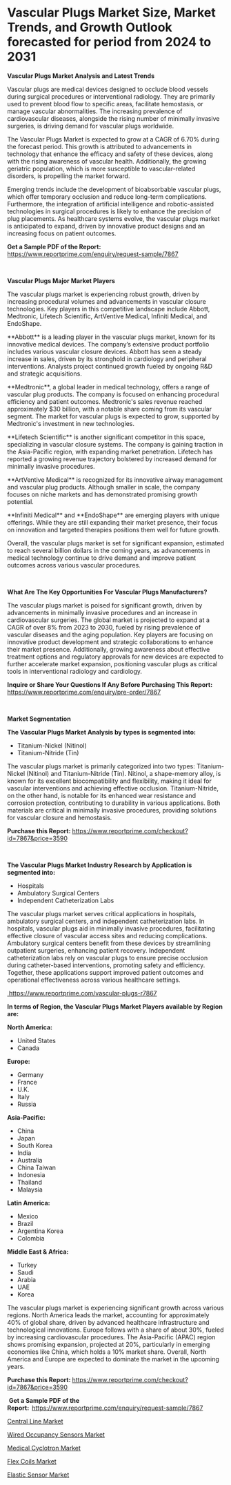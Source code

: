 <p><h1>Vascular Plugs Market Size, Market Trends, and Growth Outlook forecasted for period from 2024 to 2031</h1></p><p><strong>Vascular Plugs Market Analysis and Latest Trends</strong></p>
<p><p>Vascular plugs are medical devices designed to occlude blood vessels during surgical procedures or interventional radiology. They are primarily used to prevent blood flow to specific areas, facilitate hemostasis, or manage vascular abnormalities. The increasing prevalence of cardiovascular diseases, alongside the rising number of minimally invasive surgeries, is driving demand for vascular plugs worldwide.</p><p>The Vascular Plugs Market is expected to grow at a CAGR of 6.70% during the forecast period. This growth is attributed to advancements in technology that enhance the efficacy and safety of these devices, along with the rising awareness of vascular health. Additionally, the growing geriatric population, which is more susceptible to vascular-related disorders, is propelling the market forward.</p><p>Emerging trends include the development of bioabsorbable vascular plugs, which offer temporary occlusion and reduce long-term complications. Furthermore, the integration of artificial intelligence and robotic-assisted technologies in surgical procedures is likely to enhance the precision of plug placements. As healthcare systems evolve, the vascular plugs market is anticipated to expand, driven by innovative product designs and an increasing focus on patient outcomes.</p></p>
<p><strong>Get a Sample PDF of the Report:&nbsp;</strong> <a href="https://www.reportprime.com/enquiry/request-sample/7867?utm_campaign=1113&utm_medium=2&utm_source=Github&utm_content=ia&utm_term=25122024&utm_id=vascular-plugs">https://www.reportprime.com/enquiry/request-sample/7867</a></p>
<p>&nbsp;</p>
<p><strong>Vascular Plugs Major Market Players</strong></p>
<p><p>The vascular plugs market is experiencing robust growth, driven by increasing procedural volumes and advancements in vascular closure technologies. Key players in this competitive landscape include Abbott, Medtronic, Lifetech Scientific, ArtVentive Medical, Infiniti Medical, and EndoShape.</p><p>**Abbott** is a leading player in the vascular plugs market, known for its innovative medical devices. The company’s extensive product portfolio includes various vascular closure devices. Abbott has seen a steady increase in sales, driven by its stronghold in cardiology and peripheral interventions. Analysts project continued growth fueled by ongoing R&D and strategic acquisitions.</p><p>**Medtronic**, a global leader in medical technology, offers a range of vascular plug products. The company is focused on enhancing procedural efficiency and patient outcomes. Medtronic's sales revenue reached approximately $30 billion, with a notable share coming from its vascular segment. The market for vascular plugs is expected to grow, supported by Medtronic's investment in new technologies.</p><p>**Lifetech Scientific** is another significant competitor in this space, specializing in vascular closure systems. The company is gaining traction in the Asia-Pacific region, with expanding market penetration. Lifetech has reported a growing revenue trajectory bolstered by increased demand for minimally invasive procedures.</p><p>**ArtVentive Medical** is recognized for its innovative airway management and vascular plug products. Although smaller in scale, the company focuses on niche markets and has demonstrated promising growth potential.</p><p>**Infiniti Medical** and **EndoShape** are emerging players with unique offerings. While they are still expanding their market presence, their focus on innovation and targeted therapies positions them well for future growth.</p><p>Overall, the vascular plugs market is set for significant expansion, estimated to reach several billion dollars in the coming years, as advancements in medical technology continue to drive demand and improve patient outcomes across various vascular procedures.</p></p>
<p>&nbsp;</p>
<p><strong>What Are The Key Opportunities For Vascular Plugs Manufacturers?</strong></p>
<p><p>The vascular plugs market is poised for significant growth, driven by advancements in minimally invasive procedures and an increase in cardiovascular surgeries. The global market is projected to expand at a CAGR of over 8% from 2023 to 2030, fueled by rising prevalence of vascular diseases and the aging population. Key players are focusing on innovative product development and strategic collaborations to enhance their market presence. Additionally, growing awareness about effective treatment options and regulatory approvals for new devices are expected to further accelerate market expansion, positioning vascular plugs as critical tools in interventional radiology and cardiology.</p></p>
<p><strong>Inquire or Share Your Questions If Any Before Purchasing This Report:</strong> <a href="https://www.reportprime.com/enquiry/pre-order/7867?utm_campaign=1113&utm_medium=2&utm_source=Github&utm_content=ia&utm_term=25122024&utm_id=vascular-plugs">https://www.reportprime.com/enquiry/pre-order/7867</a></p>
<p>&nbsp;</p>
<p><strong>Market Segmentation</strong></p>
<p><strong>The Vascular Plugs Market Analysis by types is segmented into:</strong></p>
<p><ul><li>Titanium-Nickel (Nitinol)</li><li>Titanium-Nitride (Tin)</li></ul></p>
<p><p>The vascular plugs market is primarily categorized into two types: Titanium-Nickel (Nitinol) and Titanium-Nitride (Tin). Nitinol, a shape-memory alloy, is known for its excellent biocompatibility and flexibility, making it ideal for vascular interventions and achieving effective occlusion. Titanium-Nitride, on the other hand, is notable for its enhanced wear resistance and corrosion protection, contributing to durability in various applications. Both materials are critical in minimally invasive procedures, providing solutions for vascular closure and hemostasis.</p></p>
<p><strong>Purchase this Report:&nbsp;</strong><a href="https://www.reportprime.com/checkout?id=7867&price=3590&utm_campaign=1113&utm_medium=2&utm_source=Github&utm_content=ia&utm_term=25122024&utm_id=vascular-plugs">https://www.reportprime.com/checkout?id=7867&price=3590</a></p>
<p>&nbsp;</p>
<p><strong>The Vascular Plugs Market Industry Research by Application is segmented into:</strong></p>
<p><ul><li>Hospitals</li><li>Ambulatory Surgical Centers</li><li>Independent Catheterization Labs</li></ul></p>
<p><p>The vascular plugs market serves critical applications in hospitals, ambulatory surgical centers, and independent catheterization labs. In hospitals, vascular plugs aid in minimally invasive procedures, facilitating effective closure of vascular access sites and reducing complications. Ambulatory surgical centers benefit from these devices by streamlining outpatient surgeries, enhancing patient recovery. Independent catheterization labs rely on vascular plugs to ensure precise occlusion during catheter-based interventions, promoting safety and efficiency. Together, these applications support improved patient outcomes and operational effectiveness across various healthcare settings.</p></p>
<p><a href="https://www.reportprime.com/vascular-plugs-r7867?utm_campaign=1113&utm_medium=2&utm_source=Github&utm_content=ia&utm_term=25122024&utm_id=vascular-plugs">&nbsp;https://www.reportprime.com/vascular-plugs-r7867</a></p>
<p><strong>In terms of Region, the Vascular Plugs Market Players available by Region are:</strong></p>
<p>
    <p> <strong> North America: </strong>
        <ul>
            <li>United States</li>
            <li>Canada</li>
        </ul>
        </p> 
    <p> <strong> Europe: </strong>
        <ul>
            <li>Germany</li>
            <li>France</li>
            <li>U.K.</li>
            <li>Italy</li>
            <li>Russia</li>
        </ul>
        </p> 
    <p> <strong> Asia-Pacific: </strong>
        <ul>
            <li>China</li>
            <li>Japan</li>
            <li>South Korea</li>
            <li>India</li>
            <li>Australia</li>
            <li>China Taiwan</li>
            <li>Indonesia</li>
            <li>Thailand</li>
            <li>Malaysia</li>
        </ul>
        </p> 
    <p> <strong> Latin America: </strong>
        <ul>
            <li>Mexico</li>
            <li>Brazil</li>
            <li>Argentina Korea</li>
            <li>Colombia</li>
        </ul>
        </p> 
    <p> <strong> Middle East & Africa: </strong>
        <ul>
            <li>Turkey</li>
            <li>Saudi</li>
            <li>Arabia</li>
            <li>UAE</li>
            <li>Korea</li>
        </ul>
    </p>
    </p>
<p><p>The vascular plugs market is experiencing significant growth across various regions. North America leads the market, accounting for approximately 40% of global share, driven by advanced healthcare infrastructure and technological innovations. Europe follows with a share of about 30%, fueled by increasing cardiovascular procedures. The Asia-Pacific (APAC) region shows promising expansion, projected at 20%, particularly in emerging economies like China, which holds a 10% market share. Overall, North America and Europe are expected to dominate the market in the upcoming years.</p></p>
<p><strong>Purchase this Report: </strong><a href="https://www.reportprime.com/checkout?id=7867&price=3590&utm_campaign=1113&utm_medium=2&utm_source=Github&utm_content=ia&utm_term=25122024&utm_id=vascular-plugs">https://www.reportprime.com/checkout?id=7867&price=3590</a></p>
<p>&nbsp;<strong>Get a Sample PDF of the Report:&nbsp;&nbsp;</strong><a href="https://www.reportprime.com/enquiry/request-sample/7867?utm_campaign=1113&utm_medium=2&utm_source=Github&utm_content=ia&utm_term=25122024&utm_id=vascular-plugs">https://www.reportprime.com/enquiry/request-sample/7867</a></p>
<p><strong></strong></p>
<p><p><a href="https://github.com/princessbartram3/Market-Research-Report-List-1/blob/main/central-line-market.md?utm_campaign=1113&utm_medium=2&utm_source=Github&utm_content=ia&utm_term=25122024&utm_id=vascular-plugs">Central Line Market</a></p><p><a href="https://www.linkedin.com/pulse/wired-occupancy-sensors-market-research-future-outlook-forecasted-hyfvf?utm_campaign=1113&utm_medium=2&utm_source=Github&utm_content=ia&utm_term=25122024&utm_id=vascular-plugs">Wired Occupancy Sensors Market</a></p><p><a href="https://github.com/edacruz6/Market-Research-Report-List-1/blob/main/medical-cyclotron-market.md?utm_campaign=1113&utm_medium=2&utm_source=Github&utm_content=ia&utm_term=25122024&utm_id=vascular-plugs">Medical Cyclotron Market</a></p><p><a href="https://www.linkedin.com/pulse/f-my-mkt-intel-xkfif?utm_campaign=1113&utm_medium=2&utm_source=Github&utm_content=ia&utm_term=25122024&utm_id=vascular-plugs">Flex Coils Market</a></p><p><a href="https://www.linkedin.com/pulse/emerging-technologies-re-researchive-xsyze?utm_campaign=1113&utm_medium=2&utm_source=Github&utm_content=ia&utm_term=25122024&utm_id=vascular-plugs">Elastic Sensor Market</a></p></p>